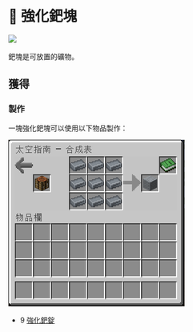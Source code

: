 # 💎 強化鈀塊

![](https://camo.githubusercontent.com/7593f4fe5d1ce4b59e0c190cffabeb08835785243087a4f200b3f2d015cf9572/68747470733a2f2f692e696d6775722e636f6d2f62485a685165672e706e67)

鈀塊是可放置的礦物。

## 獲得

### 製作

一塊強化鈀塊可以使用以下物品製作：

![](<../.gitbook/assets/image (216).png>)

* 9 [強化鈀錠](reinforced-palladium-ingot.md)

